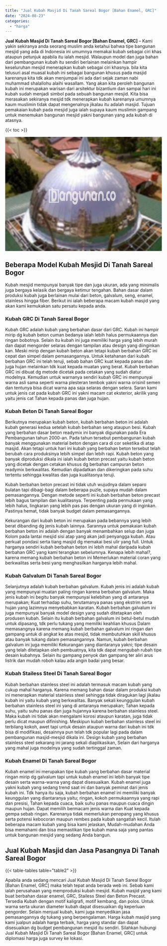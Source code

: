 ```yaml
---
title: "Jual Kubah Masjid Di Tanah Sareal Bogor [Bahan Enamel, GRC]"
date: "2024-08-23"
categories: 
  - "harga"
---
```


**Jual Kubah Masjid Di Tanah Sareal Bogor \[Bahan Enamel, GRC\]** – Kami yakin sekiranya anda seorang muslim anda ketahui bahwa tipe bangunan mesjid yang ada di Indonesia ini umumnya memakai kubah sebagai ciri khas ataupun petunjuk apabila itu ialah mesjid. Walaupun model dan juga bahan dari pembangunan kubah itu sendiri berlainan melainkan hampir keseluruhan mesjid menerapkan kubah sebagai ciri khasnya. bila kita telusuri asal muasal kubah ini sebagai bangunan khusus pada masjid karenanya kita tdk akan menjumpai ini ada dari sejak zaman nabi muhammad shalallohu alaihi wasallam. Yang akan kita peroleh bangunan kubah ini merupakan warisan dari arsitektur bizantium dan sampai hari ini kubah sudah menjadi simbol pada sebuah bangunan mesjid. Kita bisa merasakan sekiranya mesjid tdk menerapkan kubah karenanya umumnya kaum muslimin tidak dapat mengenalnya jikalau itu adalah masjid. Tujuan pemakaian kubah pada mesjid juga ialah supaya kaum muslimin gampang untuk menemukan bangunan mesjid yakni bangunan yang ada kubah di atasnya.

{{< toc >}}

![Jual Kubah Masjid Di Tanah Sareal Bogor [Bahan Enamel, GRC]](/images/jual-kubah-masjid-19.png)

## Beberapa Model Kubah Mesjid Di Tanah Sareal Bogor

Kubah mesjid mempunyai banyak tipe dan juga ukuran, ada yang minimalis juga bergaya kelasik dan bergaya ketimur tengahan. Bahan dasar dalam produksi kubah juga berlainan mulai dari beton, galvalum, seng, enamel, stainless hingga fiber. Berikut ini ialah beberapa macam kubah masjid yang akan kami kemukakan satu persatu kepada anda.

### Kubah GRC Di Tanah Sareal Bogor

Kubah GRC adalah kubah yang berbahan dasar dari GRC. Kubah ini hampir mirip dg kubah beton cuman bedanya ialah lebih halus permukaannya dan ringan bobotnya. Selain itu kubah ini juga memiliki harga yang lebih murah dan dapat mengorder selaras dengan tampilan atau design yang diinginkan kan. Meski mirip dengan kubah beton akan tetapi kubah berbahan GRC ini cepat dan simpel dalam pemasangannya. Untuk ketahanan dari kubah berbahan GRC ini telah teruji, sebab bahan GRC kuat kepada panas dan juga hujan melainkan tdk kuat kepada muatan yang berat. Kubah berbahan GRC ini dibuat dg metode dicetak pada cetakan yang sudah diatur modelnya. Kemudian untuk warnanya sendiri kubah GRC ini mempunyai warna asli sama seperti warna plesteran tembok yakni warna orisinil semen dan tentunya bisa dicat warna apa saja selaras dengan selera. Saran kami untuk jenis cat pada kubah GRC ini yakni macam cat eksterior, akrilik yang yaitu jenis cat Tahan kepada panas dan juga hujan.

### Kubah Beton Di Tanah Sareal Bogor

Berikutnya merupakan kubah beton, kubah berbahan beton ini adalah kubah generasi kedua setelah kubah berbahan seng ataupun besi. Kubah yang berbahan dasar beton readymix ini banyak digunakan pada Era Pembangunan tahun 2000-an. Pada tahun tersebut pembangunan kubah banyak menggunakan material beton dengan cara di cor seketika di atap masjid. Akan tetapi untuk hari ini kubah yang berbahan beton tersebut telah berubah cara produksinya lebih simpel dan lebih rapi. Kubah beton yang banyak diproduksi dikala ini ialah kubah beton precast yaitu kubah beton yang dicetak dengan cetakan khusus dg berbahan campuran beton readymix berkwalitas. Kemudian dipadatkan dan dikeringkan pada suhu tertentu sehingga kwalitas dan juga kualitasnya teruji.

Kubah berbahan beton precast ini tidak utuh wujudnya dalam separo bulatan tapi dibagi-bagi dalam beberapa puzle, supaya mudah dalam pemasangannya. Dengan metode seperti ini kubah berbahan beton precast lebih bagus tampilan dan kualitasnya. Terpenting pada permukaan yang lebih halus, lingkaran yang lebih pas pas dengan ukuran yang di inginkan. Pastinya hemat, tidak banyak budget dalam pemasangannya.

Kekurangan dari kubah beton ini merupakan pada bebannya yang lebih berat dibanding dg jenis kubah lainnya. Sarannya untuk pemakaian kubah berbahan beton ini adalah dengan banyak menambahkan selup dan juga Kolom pada lantai mesjid sisi atap yang akan jadi penyangga kubah. Atau perkuat pondasi serta tiang masjid dg memakai besi ulir yang full. Untuk harganya sendiri kubah berbahan beton ini lebih mahal daripada kubah berbahan GRC yang kami terangkan sebelumnya. Kenapa lebih mahal?, karena memang kubah berbahan beton ini Memerlukan material coran yang berkwalitas serta besi yang menghasilkan harganya lebih mahal.

### Kubah Galvalum Di Tanah Sareal Bogor

Selanjutnya adalah kubah berbahan galvalum. Kubah jenis ini adalah kubah yang mempunyai muatan paling ringan karena berbahan galvalum. Maka jenis kubah ini begitu banyak mempunyai kelebihan yang di antaranya merupakan; Kuat terhadap suhu, terutamanya panas yang ekstrim serta hujan yang lazimnya menyebabkan karatan. Kubah berbahan galvalum ini juga mempunyai banyak model design yang sudah ditetapkan oleh produsen kubah. Selain itu kubah berbahan galvalum ini betul-betul mudah untuk dipasang, tdk perlu tukang yang memiliki keahlian khusus Dalam memasangnya karena memang kubah berbahan galvalum ini ringan dan gampang untuk di angkat ke atas mesjid, tidak membutuhkan skill khusus atau banyak tukang dalam pemasangannya. Namun, kubah berbahan galvalum ini juga memiliki Kekurangan yang diantaranya yakni; tipe desain yang telah ditetapkan oleh pembuatnya, kita tdk dapat mengubah rubah tipe desain kubahnya. Selain itu gampang penyok dan gampang ter aliri arus listrik dan mudah roboh kalau ada angin badai yang besar.

### Kubah Stailess Steel Di Tanah Sareal Bogor

Kubah berbahan stainless steel ini adalah termasuk macam kubah yang cukup mahal harganya. Karena memang bahan dasar dalam produksi kubah ini menerapkan material stainless steel sehingga tidak diragukan lagi jikalau kubah ini yaitu kubah yang berkwalitas. Banyak sekali keunggulan kubah berbahan stainless steel ini yang di antaranya merupakan; Tahan kepada suhu, yaitu suhu panas dan juga hujannya karena berbahan stainless steel. Maka kubah ini tidak akan mengalami korosi ataupun karatan, juga tidak perlu dicat maupun difinishing. Meskipun kubah berbahan stainless steel ini terbilang kokoh, awet tapi untuk desain ataupun warna dari kubah ini tdk bisa di modifikasi, desainnya pun telah tdk popular lagi pada dalam pembangunan masjid-mesjid dikala ini. Design kubah yang berbahan stainless steel sekarang ini jarang sekali diaplikasikan, Selain dari harganya yang mahal juga modelnya yang sudah tertinggal zaman.

### Kubah Enamel Di Tanah Sareal Bogor

Kubah enamel ini merupakan tipe kubah yang berbahan dasar material ringan mirip dg galvalum tapi untuk kubah enamel ini lebih banyak tipe desain serta warna-warna yang dapat disesuaikan. Kubah enamel juga yakni kubah yang sedang trend saat ini dan banyak peminat dari jenis kubah ini. Tdk hanya itu saja, kubah berbahan enamel ini memiliki banyak keunggulan yang diantaranya yaitu; ringan, kokoh permukaannya yang rapi dan presisi, Tahan kepada cuaca, baik suhu panas maupun cuaca dingin maupun hujan. Dapat memilih bermacam jenis warna dan Kuat kepada gempa sebab ringan. Karenanya tidak memerlukan penopang yang khusus serta potensi kebocoran maupun rembes pada kubah sangatlah kecil. Itulah beberapa macam kubah yang bisa kami jelaskan, Mudah-mudahan Anda bisa memahami dan bisa memastikan tipe kubah mana saja yang pantas untuk bangunan mesjid yang sedang Anda bangun.

## Jual Kubah Masjid dan Jasa Pasangnya Di Tanah Sareal Bogor

{{< table-tables table="table2" >}}

Apabila anda sedang mencari Jual Kubah Masjid Di Tanah Sareal Bogor \[Bahan Enamel, GRC\] maka telah tepat anda berada web ini. Sebab kami ialah perusahaan yang memproduksi kubah mesjid. Kubah masjid yang kami buat berbahan dasar enamel, GRC, Stailess Steel dan Beton Precast. Tersedia Kubah dengan motif kaligrafi, motif kembang, dan polos. Untuk warna serta ukuran diameter kubah dapat disesuaikan dg keperluan pengorder. Selain menjual kubah, kami juga menyedikan jasa pemasangannya dg tukang yang berpengalaman. Harga kubah masjid yang kami jualpun adalah harga terbaik, harga yang standar dan dapat disesuaikan dg budget pembangunan mesjid itu sendiri. Silahkan hubungi Jual Kubah Masjid Di Tanah Sareal Bogor \[Bahan Enamel, GRC\] untuk diplomasi harga juga survey ke lokasi.
